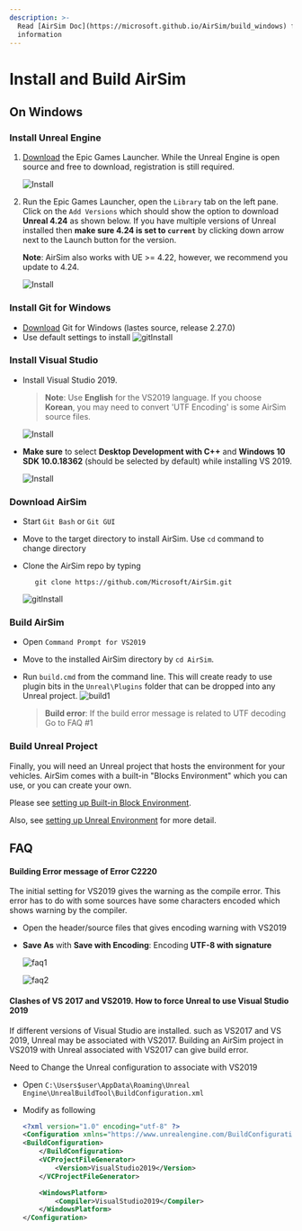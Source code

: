 ```yaml
---
description: >-
  Read [AirSim Doc](https://microsoft.github.io/AirSim/build_windows) for more detailed
  information
---
```


# Install and Build AirSim

## On Windows

### Install Unreal Engine

1. [Download](https://www.unrealengine.com/download) the Epic Games Launcher. While the Unreal Engine is open source and free to download, registration is still required.

    ![Install](install1.jpg)

2. Run the Epic Games Launcher, open the `Library` tab on the left pane. Click on the `Add Versions` which should show the option to download **Unreal 4.24** as shown below. If you have multiple versions of Unreal installed then **make sure 4.24 is set to `current`** by clicking down arrow next to the Launch button for the version.

   **Note**: AirSim also works with UE &gt;= 4.22, however, we recommend you update to 4.24. 

   ![Install](install2.jpg)

### Install Git for Windows

* [Download](https://git-scm.com/) Git for Windows (lastes source, release 2.27.0)
* Use default settings to install
  ![gitInstall](gitInstall.jpg)
  
### Install Visual Studio

* Install Visual Studio 2019.

  > **Note**: Use **English** for the VS2019 language. If you choose **Korean**, you may need to convert 'UTF Encoding' is some AirSim source files.

   ![Install](install_vs1.jpg)
  
* **Make sure** to select **Desktop Development with C++** and **Windows 10 SDK 10.0.18362** (should be selected by default) while installing VS 2019.

   ![Install](install_vs2.jpg)

### Download AirSim

* Start `Git Bash` or `Git GUI`
* Move to the target directory to install AirSim. Use `cd` command to change directory
* Clone the AirSim repo by typing
  
  ```text
     git clone https://github.com/Microsoft/AirSim.git
  ```

  ![gitInstall](clone1.jpg)

### Build AirSim

* Open `Command Prompt for VS2019`
* Move to the installed AirSim directory by `cd AirSim`.
* Run `build.cmd` from the command line. This will create ready to use plugin bits in the `Unreal\Plugins` folder that can be dropped into any Unreal project.
  ![build1](build1.jpg)

  > **Build error**:  If the build error message is related to UTF decoding Go to FAQ #1

### Build Unreal Project

Finally, you will need an Unreal project that hosts the environment for your vehicles. AirSim comes with a built-in "Blocks Environment" which you can use, or you can create your own. 

Please see [setting up Built-in Block  Environment](../tutorial/tutorial_block.md).

Also, see [setting up Unreal Environment](https://microsoft.github.io/AirSim/unreal_proj/) for more detail.

## FAQ

#### Building Error message of Error C2220

The initial setting for VS2019 gives the warning as the compile error.
This error has to do with some sources have some characters encoded which shows warning by the compiler.

* Open the header/source files that gives encoding warning with VS2019
* **Save As** with **Save with Encoding**: Encoding **UTF-8 with signature**

  ![faq1](FAQ1.jpg)

  ![faq2](faq2.jpg)

#### Clashes of VS 2017 and VS2019. How to force Unreal to use Visual Studio 2019

If different versions of Visual Studio are installed. such as VS2017 and VS 2019,  Unreal may be associated with VS2017. Building an AirSim project in VS2019 with Unreal associated with VS2017 can give build error.

Need to Change the Unreal configuration to associate with VS2019

* Open `C:\Users$user\AppData\Roaming\Unreal Engine\UnrealBuildTool\BuildConfiguration.xml`
* Modify as following
  
  ```xml
  <?xml version="1.0" encoding="utf-8" ?>
  <Configuration xmlns="https://www.unrealengine.com/BuildConfiguration">
  <BuildConfiguration>
      </BuildConfiguration>
      <VCProjectFileGenerator>
          <Version>VisualStudio2019</Version>
      </VCProjectFileGenerator>

      <WindowsPlatform>
          <Compiler>VisualStudio2019</Compiler>
      </WindowsPlatform>
  </Configuration>
  ```
